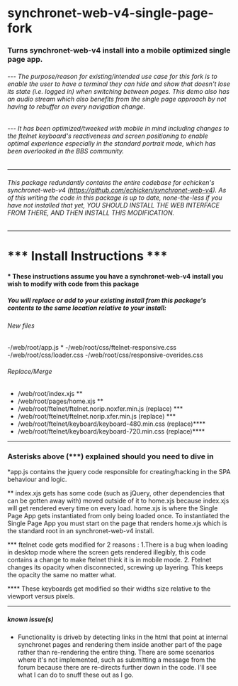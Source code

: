 # synchronet-web-v4-single-page-fork

### Turns synchronet-web-v4 install into a mobile optimized single page app.

######  --- The purpose/reason for existing/intended use case for this fork is to enable the user to have a terminal they can hide and show that doesn't lose its state (i.e. logged in) when switching between pages.  This demo also has an audio stream which also benefits from the single page approach by not having to rebuffer on every navigation change. 
###### --- It has been optimized/tweeked with mobile in mind  including changes to the ftelnet keyboard's reactiveness and screen positioning to enable optimal experience especially in the standard portrait mode, which has been overlooked in the BBS community.

_____
###### This package redundantly contains the entire codebase for echicken's synchronet-web-v4 (https://github.com/echicken/synchronet-web-v4).  As of this writing the code in this package is up to date, none-the-less if you have not installed that yet, YOU SHOULD INSTALL THE WEB INTERFACE FROM THERE, AND THEN INSTALL THIS MODIFICATION.  
_______
# *** Install Instructions ***

#### * These instructions assume you have a synchronet-web-v4 install you wish to modify with code from this package 

##### You will replace or add to your existing install from this package's contents to the same location relative to your install:

######  New files
-/web/root/app.js  *
-/web/root/css/ftelnet-responsive.css
-/web/root/css/loader.css
-/web/root/css/responsive-overides.css

###### Replace/Merge

- /web/root/index.xjs **
- /web/root/pages/home.xjs **
- /web/root/ftelnet/ftelnet.norip.noxfer.min.js (replace) ***
- /web/root/ftelnet/ftelnet.norip.xfer.min.js (replace) ***
- /web/root/ftelnet/keyboard/keyboard-480.min.css (replace)****
- /web/root/ftelnet/keyboard/keyboard-720.min.css (replace)****
_____
 ### Asterisks above (***) explained should you need to dive in
 *app.js contains the jquery code responsible for creating/hacking in the SPA behaviour and logic.
 
  ** index.xjs gets has some code (such as jQuery, other dependencies that can be gotten away with) moved outside of it to home.xjs because index.xjs will get rendered every time on every load.  home.xjs is where the Single Page App gets instantiated from only being loaded once.  To instantiated the Single Page App you must start on the page that renders home.xjs which is the standard root in an synchronet-web-v4 install.
  
  *** ftelnet code gets modified for 2 reasons :
  1.There is a bug when loading in desktop mode where the screen gets rendered illegibly, this code contains a change to make ftelnet think it is in mobile mode. 2. Ftelnet changes its opacity when disconnected, screwing up layering.  This keeps the opacity the same no matter what.
  
  **** These keyboards get modified so their widths size relative to the viewport versus pixels. 
  ______
  ##### known issue(s)
- Functionality is driveb by detecting links in the html that point at internal synchronet pages and rendering them inside another part of the page rather than re-rendering the entire thing.  There are some scenarios where it's not implemented, such as submitting a message from the forum because there are re-directs further down in the code.  I'll see what I can do to snuff these out as I go.
